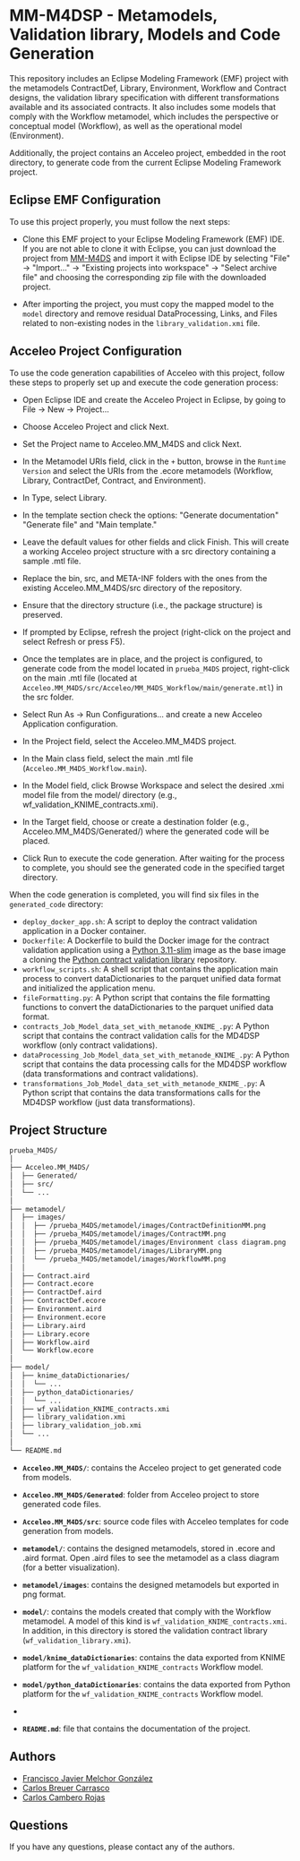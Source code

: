 
# MM-M4DSP - Metamodels, Validation library, Models and Code Generation

This repository includes an Eclipse Modeling Framework (EMF) project with the metamodels ContractDef, Library, Environment, Workflow and Contract designs, the validation library specification with different transformations available and its associated contracts. It also includes some models that comply with the Workflow metamodel, which includes the perspective or conceptual model (Workflow), as well as the operational model (Environment).

Additionally, the project contains an Acceleo project, embedded in the root directory, to generate code from the current Eclipse Modeling Framework project.


## Eclipse EMF Configuration

To use this project properly, you must follow the next steps:

- Clone this EMF project to your Eclipse Modeling Framework (EMF) IDE. If you are not able to clone it with Eclipse, 
  you can just download the project from [MM-M4DS](https://github.com/i3uex/MM-M4DS) and import it with Eclipse IDE 
  by selecting "File" → "Import..." → "Existing projects into workspace" → "Select archive file" and choosing the 
  corresponding zip file with the downloaded project.


- After importing the project, you must copy the mapped model to the `model` directory and remove residual DataProcessing,
  Links, and Files related to non-existing nodes in the `library_validation.xmi` file.

## Acceleo Project Configuration

To use the code generation capabilities of Acceleo with this project, follow these steps to properly set up and execute the code generation process:

- Open Eclipse IDE and create the Acceleo Project in Eclipse, by going to File → New → Project...

- Choose Acceleo Project and click Next.

- Set the Project name to Acceleo.MM_M4DS and click Next.

- In the Metamodel URIs field, click in the `+` button, browse in the `Runtime Version` and select the URIs from the .ecore metamodels (Workflow, Library, ContractDef, Contract, and Environment).

- In Type, select Library.

- In the template section check the options: "Generate documentation" "Generate file" and "Main template."

- Leave the default values for other fields and click Finish. This will create a working Acceleo project structure with a src directory containing a sample .mtl file.

- Replace the bin, src, and META-INF folders with the ones from the existing Acceleo.MM_M4DS/src directory of the repository.

- Ensure that the directory structure (i.e., the package structure) is preserved.

- If prompted by Eclipse, refresh the project (right-click on the project and select Refresh or press F5).

- Once the templates are in place, and the project is configured, to generate code from the model located in `prueba_M4DS` project, right-click on the main .mtl file (located at `Acceleo.MM_M4DS/src/Acceleo/MM_M4DS_Workflow/main/generate.mtl`) in the src folder.

- Select Run As → Run Configurations... and create a new Acceleo Application configuration.

- In the Project field, select the Acceleo.MM_M4DS project.

- In the Main class field, select the main .mtl file (`Acceleo.MM_M4DS_Workflow.main`).

- In the Model field, click Browse Workspace and select the desired .xmi model file from the model/ directory (e.g., wf_validation_KNIME_contracts.xmi).

- In the Target field, choose or create a destination folder (e.g., Acceleo.MM_M4DS/Generated/) where the generated code will be placed.

- Click Run to execute the code generation. After waiting for the process to complete, you should see the generated code in the specified target directory.

When the code generation is completed, you will find six files in the `generated_code` directory:
- `deploy_docker_app.sh`: A script to deploy the contract validation application in a Docker container.
- `Dockerfile`: A Dockerfile to build the Docker image for the contract validation application using a [Python 3.11-slim](https://hub.docker.com/layers/library/python/3.11-slim/images/sha256-1591aa8c01b5b37ab31dbe5662c5bdcf40c2f1bce4ef1c1fd24802dae3d01052?context=explore) image as the base image a cloning the [Python contract validation library](https://github.com/i3uex/MD4DSP-m2python) repository.
- `workflow_scripts.sh`: A shell script that contains the application main process to convert dataDictionaries to the parquet unified data format and initialized the application menu.
- `fileFormatting.py`: A Python script that contains the file formatting functions to convert the dataDictionaries to the parquet unified data format.
- `contracts_Job_Model_data_set_with_metanode_KNIME_.py`: A Python script that contains the contract validation calls for the MD4DSP workflow (only contract validations).
- `dataProcessing_Job_Model_data_set_with_metanode_KNIME_.py`: A Python script that contains the data processing calls for the MD4DSP workflow (data transformations and contract validations).
- `transformations_Job_Model_data_set_with_metanode_KNIME_.py`: A Python script that contains the data transformations calls for the MD4DSP workflow (just data transformations).

## Project Structure
```bash
prueba_M4DS/
│
├── Acceleo.MM_M4DS/
│  ├── Generated/
│  ├── src/
│  └── ...
│
├── metamodel/
│  ├── images/
│  │  ├── /prueba_M4DS/metamodel/images/ContractDefinitionMM.png
│  │  ├── /prueba_M4DS/metamodel/images/ContractMM.png
│  │  ├── /prueba_M4DS/metamodel/images/Environment class diagram.png
│  │  ├── /prueba_M4DS/metamodel/images/LibraryMM.png
│  │  └── /prueba_M4DS/metamodel/images/WorkflowMM.png
│  │
│  ├── Contract.aird
│  ├── Contract.ecore
│  ├── ContractDef.aird
│  ├── ContractDef.ecore
│  ├── Environment.aird
│  ├── Environment.ecore
│  ├── Library.aird
│  ├── Library.ecore
│  ├── Workflow.aird
│  └── Workflow.ecore
│
├── model/
│  ├── knime_dataDictionaries/
│  │  └── ...
│  ├── python_dataDictionaries/
│  │  └── ...
│  ├── wf_validation_KNIME_contracts.xmi
│  ├── library_validation.xmi
│  ├── library_validation_job.xmi
│  └── ...
│
└── README.md
```

- **`Acceleo.MM_M4DS/`**: contains the Acceleo project to get generated code from models.
- **`Acceleo.MM_M4DS/Generated`**: folder from Acceleo project to store generated code files.
- **`Acceleo.MM_M4DS/src`**: source code files with Acceleo templates for code generation from models.


- **`metamodel/`**: contains the designed metamodels, stored in .ecore and .aird format. Open .aird files to see the metamodel as a class diagram (for a better visualization).
- **`metamodel/images`**: contains the designed metamodels but exported in png format.


- **`model/`**: contains the models created that comply with the Workflow metamodel. A model of this kind is `wf_validation_KNIME_contracts.xmi`. In addition, in this directory is stored the validation contract library (`wf_validation_library.xmi`).
- **`model/knime_dataDictionaries`**: contains the data exported from KNIME platform for the `wf_validation_KNIME_contracts` Workflow model.
- **`model/python_dataDictionaries`**: contains the data exported from Python platform for the `wf_validation_KNIME_contracts` Workflow model.
- 

- **`README.md`**: file that contains the documentation of the project.
  

## Authors

- [Francisco Javier Melchor González](https://www.github.com/franjmelchor)
- [Carlos Breuer Carrasco](https://www.github.com/carlosbc24)
- [Carlos Cambero Rojas](https://www.github.com/CCamberoR)


## Questions
If you have any questions, please contact any of the authors.
